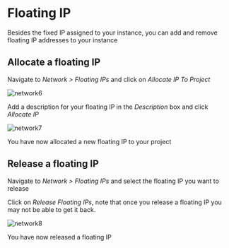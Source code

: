 # Floating IP

Besides the fixed IP assigned to your instance, you can add and remove floating IP addresses to your instance

## Allocate a floating IP

Navigate to *Network > Floating IPs* and click on *Allocate IP To Project*

![network6](/home/guy/git-repositories/leafcloud-tutorials/docs/images/networks-6.png)

Add a description for your floating IP in the *Description* box and click *Allocate IP*

![network7](/home/guy/git-repositories/leafcloud-tutorials/docs/images/networks-7.png)

You have now allocated a new floating IP to your project 

## Release a floating IP

Navigate to *Network > Floating IPs* and select the floating IP you want to release

Click on *Release Floating IPs*, note that once you release a floating IP you may not be able to get it back. 

![network8](/home/guy/git-repositories/leafcloud-tutorials/docs/images/networks-8.png)

You have now released a floating IP 